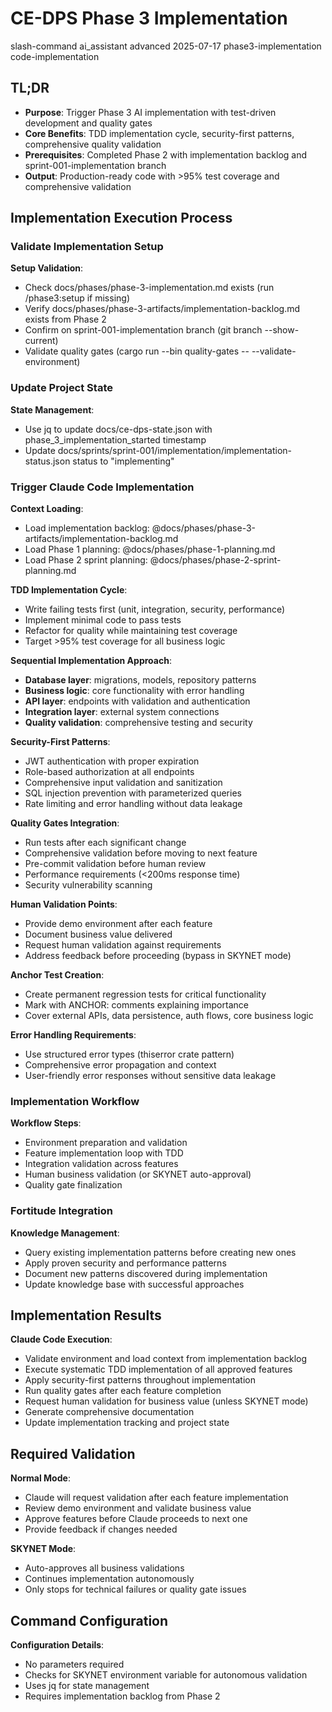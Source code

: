 # <context>CE-DPS Phase 3 Implementation</context>

<meta>
  <title>CE-DPS Phase 3 Implementation</title>
  <type>slash-command</type>
  <audience>ai_assistant</audience>
  <complexity>advanced</complexity>
  <updated>2025-07-17</updated>
  <scope>phase3-implementation</scope>
  <phase>code-implementation</phase>
</meta>

## <summary priority="critical">TL;DR</summary>
- **Purpose**: Trigger Phase 3 AI implementation with test-driven development and quality gates
- **Core Benefits**: TDD implementation cycle, security-first patterns, comprehensive quality validation
- **Prerequisites**: Completed Phase 2 with implementation backlog and sprint-001-implementation branch
- **Output**: Production-ready code with >95% test coverage and comprehensive validation

## <instructions priority="high">Implementation Execution Process</instructions>

### <step-1>Validate Implementation Setup</step-1>
**Setup Validation**:
- Check docs/phases/phase-3-implementation.md exists (run /phase3:setup if missing)
- Verify docs/phases/phase-3-artifacts/implementation-backlog.md exists from Phase 2
- Confirm on sprint-001-implementation branch (git branch --show-current)
- Validate quality gates (cargo run --bin quality-gates -- --validate-environment)

### <step-2>Update Project State</step-2>
**State Management**:
- Use jq to update docs/ce-dps-state.json with phase_3_implementation_started timestamp
- Update docs/sprints/sprint-001/implementation/implementation-status.json status to "implementing"

### <step-3>Trigger Claude Code Implementation</step-3>
**Context Loading**:
- Load implementation backlog: @docs/phases/phase-3-artifacts/implementation-backlog.md
- Load Phase 1 planning: @docs/phases/phase-1-planning.md
- Load Phase 2 sprint planning: @docs/phases/phase-2-sprint-planning.md

**TDD Implementation Cycle**:
- Write failing tests first (unit, integration, security, performance)
- Implement minimal code to pass tests
- Refactor for quality while maintaining test coverage
- Target >95% test coverage for all business logic

**Sequential Implementation Approach**:
- **Database layer**: migrations, models, repository patterns
- **Business logic**: core functionality with error handling
- **API layer**: endpoints with validation and authentication
- **Integration layer**: external system connections
- **Quality validation**: comprehensive testing and security

**Security-First Patterns**:
- JWT authentication with proper expiration
- Role-based authorization at all endpoints
- Comprehensive input validation and sanitization
- SQL injection prevention with parameterized queries
- Rate limiting and error handling without data leakage

**Quality Gates Integration**:
- Run tests after each significant change
- Comprehensive validation before moving to next feature
- Pre-commit validation before human review
- Performance requirements (<200ms response time)
- Security vulnerability scanning

**Human Validation Points**:
- Provide demo environment after each feature
- Document business value delivered
- Request human validation against requirements
- Address feedback before proceeding (bypass in SKYNET mode)

**Anchor Test Creation**:
- Create permanent regression tests for critical functionality
- Mark with ANCHOR: comments explaining importance
- Cover external APIs, data persistence, auth flows, core business logic

**Error Handling Requirements**:
- Use structured error types (thiserror crate pattern)
- Comprehensive error propagation and context
- User-friendly error responses without sensitive data leakage

### <step-4>Implementation Workflow</step-4>
**Workflow Steps**:
- Environment preparation and validation
- Feature implementation loop with TDD
- Integration validation across features
- Human business validation (or SKYNET auto-approval)
- Quality gate finalization

### <step-5>Fortitude Integration</step-5>
**Knowledge Management**:
- Query existing implementation patterns before creating new ones
- Apply proven security and performance patterns
- Document new patterns discovered during implementation
- Update knowledge base with successful approaches

## <expected-output priority="medium">Implementation Results</expected-output>

**Claude Code Execution**:
- Validate environment and load context from implementation backlog
- Execute systematic TDD implementation of all approved features
- Apply security-first patterns throughout implementation
- Run quality gates after each feature completion
- Request human validation for business value (unless SKYNET mode)
- Generate comprehensive documentation
- Update implementation tracking and project state

## <human-actions priority="high">Required Validation</human-actions>

**Normal Mode**:
- Claude will request validation after each feature implementation
- Review demo environment and validate business value
- Approve features before Claude proceeds to next one
- Provide feedback if changes needed

**SKYNET Mode**:
- Auto-approves all business validations
- Continues implementation autonomously
- Only stops for technical failures or quality gate issues

## <parameters priority="low">Command Configuration</parameters>
**Configuration Details**:
- No parameters required
- Checks for SKYNET environment variable for autonomous validation
- Uses jq for state management
- Requires implementation backlog from Phase 2